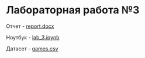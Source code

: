 # Лабораторная работа №3
Отчет - [report.docx](https://github.com/Marfington/TMO/blob/master/lab3/report.docx)

Ноутбук - [lab_3.ipynb](https://github.com/Marfington/TMO/blob/master/lab3/lab_3.ipynb)

Датасет - [games.csv](https://github.com/Marfington/TMO/blob/master/lab3/games.csv)
